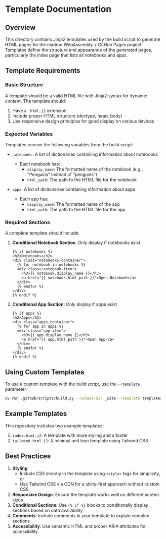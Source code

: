 # Template Documentation

## Overview

This directory contains Jinja2 templates used by the build 
script to generate HTML pages for the marimo WebAssembly + GitHub Pages project. 
Templates define the structure and appearance of the generated pages, 
particularly the index page that lists all notebooks and apps.

## Template Requirements

### Basic Structure

A template should be a valid HTML file with Jinja2 syntax for dynamic content. The template should:

1. Have a `.html.j2` extension
2. Include proper HTML structure (doctype, head, body)
3. Use responsive design principles for good display on various devices

### Expected Variables

Templates receive the following variables from the build script:

- `notebooks`: A list of dictionaries containing information about notebooks
  - Each notebook has:
    - `display_name`: The formatted name of the notebook (e.g., "Penguins" instead of "penguins")
    - `html_path`: The path to the HTML file for the notebook

- `apps`: A list of dictionaries containing information about apps
  - Each app has:
    - `display_name`: The formatted name of the app
    - `html_path`: The path to the HTML file for the app

### Required Sections

A complete template should include:

1. **Conditional Notebook Section**: Only display if notebooks exist

   ```jinja
   {% if notebooks %}
   <h2>Notebooks</h2>
   <div class="notebooks-container">
     {% for notebook in notebooks %}
     <div class="notebook-item">
       <h3>{{ notebook.display_name }}</h3>
       <a href="{{ notebook.html_path }}">Open Notebook</a>
     </div>
     {% endfor %}
   </div>
   {% endif %}
   ```

2. **Conditional App Section**: Only display if apps exist

   ```jinja
   {% if apps %}
   <h2>Apps</h2>
   <div class="apps-container">
     {% for app in apps %}
     <div class="app-item">
       <h3>{{ app.display_name }}</h3>
       <a href="{{ app.html_path }}">Open App</a>
     </div>
     {% endfor %}
   </div>
   {% endif %}
   ```

## Using Custom Templates

To use a custom template with the build script, use the `--template` parameter:

```bash
uv run .github/scripts/build.py --output-dir _site --template templates/your-custom-template.html.j2
```

## Example Templates

This repository includes two example templates:

1. `index.html.j2`: A template with more styling and a footer
2. `tailwind.html.j2`: A minimal and lean template using Tailwind CSS

## Best Practices

1. **Styling**: 
   - Include CSS directly in the template using `<style>` tags for simplicity, or
   - Use Tailwind CSS via CDN for a utility-first approach without custom CSS
2. **Responsive Design**: Ensure the template works well on different screen sizes
3. **Conditional Sections**: Use `{% if %}` blocks to conditionally display sections based on data availability
4. **Comments**: Include comments in your template to explain complex sections
5. **Accessibility**: Use semantic HTML and proper ARIA attributes for accessibility
